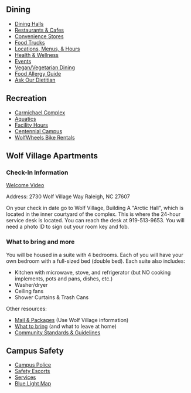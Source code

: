 ## Dining

* [Dining Halls](http://www.ncsudining.com/locations/dining-halls/)
* [Restaurants & Cafes](http://www.ncsudining.com/locations/restaurants-cafes/)
* [Convenience Stores](http://www.ncsudining.com/locations/convenience-stores/)
* [Food Trucks](http://www.ncsudining.com/locations/food-trucks/)
* [Locations, Menus, & Hours](http://www.ncsudining.com/locations/)
* [Health & Wellness](http://www.ncsudining.com/locations/)
* [Events](http://www.ncsudining.com/university-dining-events/)
* [Vegan/Vegetarian Dining](http://www.ncsudining.com/veganvegetarian-dining/)
* [Food Allergy Guide](http://www.ncsudining.com/campus-dining/healthwellness/food-allergies/)
* [Ask Our Dietitian](http://www.ncsudining.com/campus-dining/healthwellness/dietitian/)


## Recreation

* [Carmichael Complex](http://recreation.ncsu.edu/facilities/carmichael)
* [Aquatics](http://recreation.ncsu.edu/aquatics)
* [Facility Hours](http://recreation.ncsu.edu/facilities/facility-hours)
* [Centennial Campus](http://recreation.ncsu.edu/facilities/centennial)
* [WolfWheels Bike Rentals](http://recreation.ncsu.edu/outdooradventures/overview)


## Wolf Village Apartments

### Check-In Information

[Welcome Video](https://www.youtube.com/watch?feature=player_embedded&v=8W0TXWnhbas#!)

Address: 2730 Wolf Village Way Raleigh, NC 27607

On your check in date go to Wolf Village, Building A "Arctic Hall", which is located in the inner courtyard of the complex. This is where the 24-hour service desk is located. You can reach the desk at 919-513-9653. You will need a photo ID to sign out your room key and fob.

### What to bring and more

You will be housed in a suite with 4 bedrooms. Each of you will have your own bedroom with a full-sized bed (double bed). Each suite also includes:
* Kitchen with microwave, stove, and refrigerator (but NO cooking implements, pots and pans, dishes, etc.)
* Washer/dryer
* Ceiling fans
* Shower Curtains & Trash Cans

Other resources:
* [Mail & Packages](http://housing.ncsu.edu/mail-and-packages) (Use Wolf Village information)
* [What to bring](http://housing.ncsu.edu/packing-list) (and what to leave at home)
* [Community Standards & Guidelines](http://housing.ncsu.edu/resident-handbook)

## Campus Safety

* [Campus Police](http://campuspolice.ehps.ncsu.edu/index.php)
* [Safety Escorts](http://campuspolice.ehps.ncsu.edu/services/safety-escort-services/)
* [Services](http://campuspolice.ehps.ncsu.edu/services/)
* [Blue Light Map](http://campuspolice.ehps.ncsu.edu/services/bluelight/)
